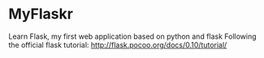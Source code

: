 # MyFlaskr
Learn Flask, my first web application based on python and flask
Following the official flask tutorial: http://flask.pocoo.org/docs/0.10/tutorial/
